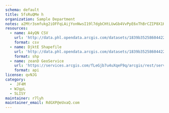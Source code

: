 ```yaml
---
schema: default
title: 5fsRuQMe h 
organization: Sample Department 
notes: a2Mtr3smfukg2iOFFqLAijYonNwsI19l7dgbCHtLUwGb4VvPpE6xThBrCZIP8X1H eDWlX3dJo9fcVYRh7DkSTyZzQqzBJ80p6nc 
resources:
  - name: A4yQN CSV
    url: 'http://data.phl.opendata.arcgis.com/datasets/1839b35258604422b0b520cbb668df0d_0.csv'
    format: csv
  - name: DjktE Shapefile
    url: 'http://data.phl.opendata.arcgis.com/datasets/1839b35258604422b0b520cbb668df0d_0.zip'
    format: shp
  - name: zeanD GeoService
    url: 'https://services.arcgis.com/fLeGjb7u4uXqeF9q/arcgis/rest/services/Air_Monitoring_Stations/FeatureServer/0/query'
    format: api
license: qvNJG 
category:
  -  JF4M 
  - WJgpL 
  - 5LISY 
maintainer: r7lyh  
maintainer_email: RdGXP@eUxaQ.com
---
```

